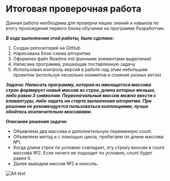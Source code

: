 # Итоговая проверочная работа
Данная работа необходимa для проверки наших знаний и навыков по итогу прохождения первого блока обучения на программе Разработчик.

***В ходе выполнения этой работы, было сделано:***
1. Создан репозиторий на GitHub
2. Нарисована блок-схема алгоритма
3. Оформлен файл Readme.md (разными элементами выделения)
4. Написана программа, решающая поставленную задачу
5. Использован контроль версий в работе над этим небольшим проектом (используя несколько коммитов и слияния разных веток)

***Задача: Написать программу, которая из имеющегося массива строк формирует новый массив из строк, длина которых меньше, либо равна 3 символам. Первоначальный массив можно ввести с клавиатуры, либо задать на старте выполнения алгоритма. При решении не рекомендуется пользоваться коллекциями, лучше обойтись исключительно массивами.***

**Описание решения задачи:**

* Объявляем два массива и дополнительную переменную count.
* Объявляем метод и с помощью цикла, пробегаем по длине массива №1.
* Когда длина строк по условию совпадает, эту строку вносим в count массива №2. Если ничего не подходит по условию, count будет равен 0.
* Далее выводим массив №2 в консоль.

![Alt text](../../../../../../C:/Users/romal/Desktop/%D0%A3%D1%87%D0%B5%D0%B1%D0%BD%D1%8B%D0%B5%20%D0%BF%D1%80%D0%BE%D0%B5%D0%BA%D1%82%D1%8B/%D0%98%D1%82%D0%BE%D0%B3%D0%BE%D0%B2%D1%8B%D0%B9%20%D0%BF%D1%80%D0%BE%D0%B5%D0%BA%D1%82/%D0%94%D0%B8%D0%B0%D0%B3%D1%80%D0%B0%D0%BC%D0%BC%D0%B0.jpg)